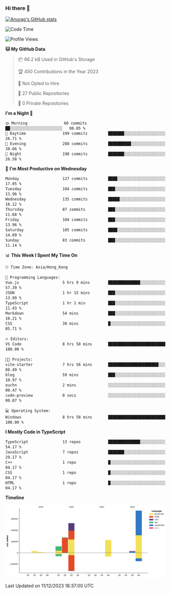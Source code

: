 ### Hi there 👋

<!--
**welives/welives** is a ✨ _special_ ✨ repository because its `README.md` (this file) appears on your GitHub profile.

Here are some ideas to get you started:

- 🔭 I’m currently working on ...
- 🌱 I’m currently learning ...
- 👯 I’m looking to collaborate on ...
- 🤔 I’m looking for help with ...
- 💬 Ask me about ...
- 📫 How to reach me: ...
- 😄 Pronouns: ...
- ⚡ Fun fact: ...
-->

[![Anurag's GitHub stats](https://github-readme-stats.vercel.app/api?username=welives)](https://github.com/anuraghazra/github-readme-stats)

<!--START_SECTION:waka-->
![Code Time](http://img.shields.io/badge/Code%20Time-113%20hrs%202%20mins-blue)

![Profile Views](http://img.shields.io/badge/Profile%20Views-0-blue)

**🐱 My GitHub Data** 

> 📦 66.2 kB Used in GitHub's Storage 
 > 
> 🏆 450 Contributions in the Year 2023
 > 
> 🚫 Not Opted to Hire
 > 
> 📜 27 Public Repositories 
 > 
> 🔑 0 Private Repositories 
 > 
**I'm a Night 🦉** 

```text
🌞 Morning                60 commits          ██░░░░░░░░░░░░░░░░░░░░░░░   08.05 % 
🌆 Daytime                199 commits         ███████░░░░░░░░░░░░░░░░░░   26.71 % 
🌃 Evening                288 commits         ██████████░░░░░░░░░░░░░░░   38.66 % 
🌙 Night                  198 commits         ███████░░░░░░░░░░░░░░░░░░   26.58 % 
```
📅 **I'm Most Productive on Wednesday** 

```text
Monday                   127 commits         ████░░░░░░░░░░░░░░░░░░░░░   17.05 % 
Tuesday                  104 commits         ███░░░░░░░░░░░░░░░░░░░░░░   13.96 % 
Wednesday                135 commits         █████░░░░░░░░░░░░░░░░░░░░   18.12 % 
Thursday                 87 commits          ███░░░░░░░░░░░░░░░░░░░░░░   11.68 % 
Friday                   104 commits         ███░░░░░░░░░░░░░░░░░░░░░░   13.96 % 
Saturday                 105 commits         ████░░░░░░░░░░░░░░░░░░░░░   14.09 % 
Sunday                   83 commits          ███░░░░░░░░░░░░░░░░░░░░░░   11.14 % 
```


📊 **This Week I Spent My Time On** 

```text
🕑︎ Time Zone: Asia/Hong_Kong

💬 Programming Languages: 
Vue.js                   5 hrs 9 mins        ██████████████░░░░░░░░░░░   57.39 % 
JSON                     1 hr 15 mins        ███░░░░░░░░░░░░░░░░░░░░░░   13.99 % 
TypeScript               1 hr 1 min          ███░░░░░░░░░░░░░░░░░░░░░░   11.43 % 
Markdown                 54 mins             ███░░░░░░░░░░░░░░░░░░░░░░   10.21 % 
CSS                      30 mins             █░░░░░░░░░░░░░░░░░░░░░░░░   05.71 % 

🔥 Editors: 
VS Code                  8 hrs 58 mins       █████████████████████████   100.00 % 

🐱‍💻 Projects: 
vite-starter             7 hrs 56 mins       ██████████████████████░░░   88.49 % 
blog                     59 mins             ███░░░░░░░░░░░░░░░░░░░░░░   10.97 % 
ouchn                    2 mins              ░░░░░░░░░░░░░░░░░░░░░░░░░   00.47 % 
code-preview             0 secs              ░░░░░░░░░░░░░░░░░░░░░░░░░   00.07 % 

💻 Operating System: 
Windows                  8 hrs 58 mins       █████████████████████████   100.00 % 
```

**I Mostly Code in TypeScript** 

```text
TypeScript               13 repos            ██████████████░░░░░░░░░░░   54.17 % 
JavaScript               7 repos             ███████░░░░░░░░░░░░░░░░░░   29.17 % 
C++                      1 repo              █░░░░░░░░░░░░░░░░░░░░░░░░   04.17 % 
CSS                      1 repo              █░░░░░░░░░░░░░░░░░░░░░░░░   04.17 % 
HTML                     1 repo              █░░░░░░░░░░░░░░░░░░░░░░░░   04.17 % 
```



**Timeline**

![Lines of Code chart](https://raw.githubusercontent.com/welives/welives/main/assets/bar_graph.png)


 Last Updated on 11/12/2023 18:37:00 UTC
<!--END_SECTION:waka-->
